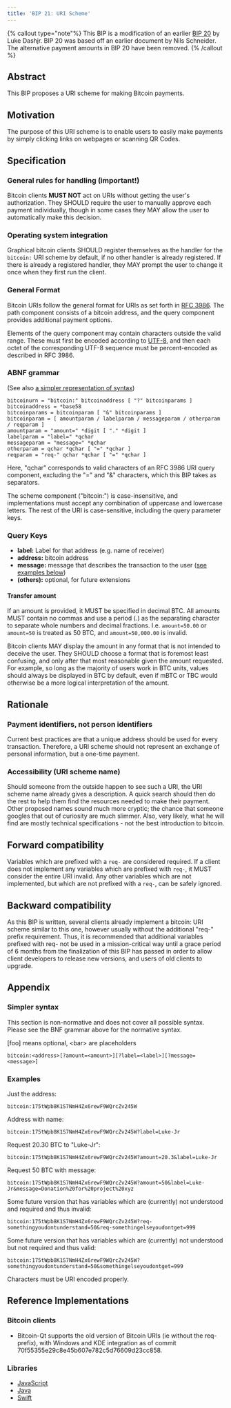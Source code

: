 ```yaml
---
title: 'BIP 21: URI Scheme'
---
```


{% callout type="note"%}
This BIP is a modification of an earlier [BIP 20](https://github.com/bitcoin/bips/blob/master/bip-0020.mediawiki) by Luke Dashjr. BIP 20 was based off an earlier document by Nils Schneider. The alternative payment amounts in BIP 20 have been removed.
{% /callout %}

## Abstract

This BIP proposes a URI scheme for making Bitcoin payments.

## Motivation

The purpose of this URI scheme is to enable users to easily make payments by simply clicking links on webpages or scanning QR Codes.

## Specification

### General rules for handling (important!)

Bitcoin clients **MUST NOT** act on URIs without getting the user's authorization.
They SHOULD require the user to manually approve each payment individually, though in some cases they MAY allow the user to automatically make this decision.

### Operating system integration

Graphical bitcoin clients SHOULD register themselves as the handler for the `bitcoin:` URI scheme by default, if no other handler is already registered. If there is already a registered handler, they MAY prompt the user to change it once when they first run the client.

### General Format

Bitcoin URIs follow the general format for URIs as set forth in [RFC 3986](https://www.rfc-editor.org/rfc/rfc3986). The path component consists of a bitcoin address, and the query component provides additional payment options.

Elements of the query component may contain characters outside the valid range. These must first be encoded according to [UTF-8](https://en.wikipedia.org/wiki/UTF-8), and then each octet of the corresponding UTF-8 sequence must be percent-encoded as described in RFC 3986.

### ABNF grammar

(See also [a simpler representation of syntax](#simple-syntax))

```
bitcoinurn = "bitcoin:" bitcoinaddress [ "?" bitcoinparams ]
bitcoinaddress = *base58
bitcoinparams = bitcoinparam [ "&" bitcoinparams ]
bitcoinparam = [ amountparam / labelparam / messageparam / otherparam / reqparam ]
amountparam = "amount=" *digit [ "." *digit ]
labelparam = "label=" *qchar
messageparam = "message=" *qchar
otherparam = qchar *qchar [ "=" *qchar ]
reqparam = "req-" qchar *qchar [ "=" *qchar ]
```

Here, "qchar" corresponds to valid characters of an RFC 3986 URI query component, excluding the "=" and "&" characters, which this BIP takes as separators.

The scheme component ("bitcoin:") is case-insensitive, and implementations must accept any combination of uppercase and lowercase letters. The rest of the URI is case-sensitive, including the query parameter keys.

### Query Keys

- **label:** Label for that address (e.g. name of receiver)
- **address:** bitcoin address
- **message:** message that describes the transaction to the user ([see examples below](#examples))
- **(others):** optional, for future extensions

#### Transfer amount

If an amount is provided, it MUST be specified in decimal BTC.
All amounts MUST contain no commas and use a period (.) as the separating character to separate whole numbers and decimal fractions.
I.e. `amount=50.00` or `amount=50` is treated as 50 BTC, and `amount=50,000.00` is invalid.

Bitcoin clients MAY display the amount in any format that is not intended to deceive the user.
They SHOULD choose a format that is foremost least confusing, and only after that most reasonable given the amount requested.
For example, so long as the majority of users work in BTC units, values should always be displayed in BTC by default, even if mBTC or TBC would otherwise be a more logical interpretation of the amount.

## Rationale

### Payment identifiers, not person identifiers

Current best practices are that a unique address should be used for every transaction.
Therefore, a URI scheme should not represent an exchange of personal information, but a one-time payment.

### Accessibility (URI scheme name)

Should someone from the outside happen to see such a URI, the URI scheme name already gives a description.
A quick search should then do the rest to help them find the resources needed to make their payment.
Other proposed names sound much more cryptic; the chance that someone googles that out of curiosity are much slimmer.
Also, very likely, what he will find are mostly technical specifications - not the best introduction to bitcoin.

## Forward compatibility

Variables which are prefixed with a `req-` are considered required. If a client does not implement any variables which are prefixed with `req-`, it MUST consider the entire URI invalid. Any other variables which are not implemented, but which are not prefixed with a `req-`, can be safely ignored.

## Backward compatibility

As this BIP is written, several clients already implement a bitcoin: URI scheme similar to this one, however usually without the additional "req-" prefix requirement. Thus, it is recommended that additional variables prefixed with req- not be used in a mission-critical way until a grace period of 6 months from the finalization of this BIP has passed in order to allow client developers to release new versions, and users of old clients to upgrade.

## Appendix

### Simpler syntax

This section is non-normative and does not cover all possible syntax.
Please see the BNF grammar above for the normative syntax.

[foo] means optional, &lt;bar&gt; are placeholders

```
bitcoin:<address>[?amount=<amount>][?label=<label>][?message=<message>]
```

### Examples

Just the address:

```
bitcoin:175tWpb8K1S7NmH4Zx6rewF9WQrcZv245W
```

Address with name:

```
bitcoin:175tWpb8K1S7NmH4Zx6rewF9WQrcZv245W?label=Luke-Jr
```

Request 20.30 BTC to "Luke-Jr":

```
bitcoin:175tWpb8K1S7NmH4Zx6rewF9WQrcZv245W?amount=20.3&label=Luke-Jr
```

Request 50 BTC with message:

```
bitcoin:175tWpb8K1S7NmH4Zx6rewF9WQrcZv245W?amount=50&label=Luke-Jr&message=Donation%20for%20project%20xyz
```

Some future version that has variables which are (currently) not understood and required and thus invalid:

```
bitcoin:175tWpb8K1S7NmH4Zx6rewF9WQrcZv245W?req-somethingyoudontunderstand=50&req-somethingelseyoudontget=999
```

Some future version that has variables which are (currently) not understood but not required and thus valid:

```
bitcoin:175tWpb8K1S7NmH4Zx6rewF9WQrcZv245W?somethingyoudontunderstand=50&somethingelseyoudontget=999
```

Characters must be URI encoded properly.

## Reference Implementations

### Bitcoin clients

- Bitcoin-Qt supports the old version of Bitcoin URIs (ie without the req- prefix), with Windows and KDE integration as of commit 70f55355e29c8e45b607e782c5d76609d23cc858.

### Libraries

- [JavaScript](https://github.com/bitcoinjs/bip21)
- [Java](https://github.com/SandroMachado/BitcoinPaymentURI)
- [Swift](https://github.com/SandroMachado/BitcoinPaymentURISwift)
